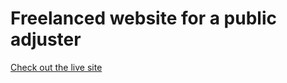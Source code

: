 # Freelanced website for a public adjuster

[Check out the live site](https://homeclaimsadjuster.com/#/)
